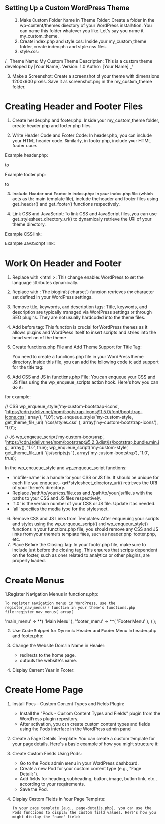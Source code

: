 ﻿## Setting Up a Custom WordPress Theme
<ul>
   <ol>
      <li>
 Make Custom Folder Name in Theme Folder:
   Create a folder in the wp-content/themes directory of your WordPress installation. You can name this folder whatever you like. Let's say you name it my_custom_theme.</li>
        <li>
Create index.php and style.css:
   Inside your my_custom_theme folder, create index.php and style.css files.</li>
 
<li>
style.css:
   </li>
  </ol>
</ul>
/_
Theme Name: My Custom Theme
Description: This is a custom theme developed by [Your Name].
Version: 1.0
Author: [Your Name]
_/

3. Make a Screenshot:
   Create a screenshot of your theme with dimensions 1200x900 pixels. Save it as screenshot.png in the my_custom_theme folder.

# Creating Header and Footer Files

1. Create header.php and footer.php:
   Inside your my_custom_theme folder, create header.php and footer.php files.

2. Write Header Code and Footer Code:
   In header.php, you can include your HTML header code. Similarly, in footer.php, include your HTML footer code.

Example header.php:

<!DOCTYPE html> to </header>

Example footer.php:

<footer> to </html>

3. Include Header and Footer in index.php:
   In your index.php file (which acts as the main template file), include the header and footer files using get_header() and get_footer() functions respectively.

   <?php get_header(); ?>
   <!-- Your index.php content goes here -->
   <?php get_footer(); ?>

4. Link CSS and JavaScript:
   To link CSS and JavaScript files, you can use get_stylesheet_directory_uri() to dynamically retrieve the URI of your theme directory.

Example CSS link:

<link rel="stylesheet" href="<?php echo get_stylesheet_directory_uri(); ?>/style.css">

Example JavaScript link:

<script src="<?php echo get_stylesheet_directory_uri(); ?>/js/script.js"></script>

# Work On Header and Footer

1. Replace <html lang="en"> with <html <?php language_attributes(); ?>>:
   This change enables WordPress to set the language attributes dynamically.

2. Replace <meta charset="utf-8" /> with <meta charset="<?php bloginfo('charset')?>" />:
   The bloginfo('charset') function retrieves the character set defined in your WordPress settings.

3. Remove title, keywords, and description tags:
   Title, keywords, and description are typically managed via WordPress settings or through SEO plugins. They are not usually hardcoded into the theme files.

4. Add <?php wp_head();?> before </head> tag:
   This function is crucial for WordPress themes as it allows plugins and WordPress itself to insert scripts and styles into the head section of the theme.

5. Create functions.php File and Add Theme Support for Title Tag:

   You need to create a functions.php file in your WordPress theme directory. Inside this file, you can add the following code to add support for the title tag:

<?php 
// Add Title Support
add_theme_support('title-tag');
?>

6. Add CSS and JS in functions.php File:
   You can enqueue your CSS and JS files using the wp_enqueue_scripts action hook. Here's how you can do it:

<?php

add_action('wp_enqueue_scripts', 'my_custom_scripts');

// Enqueue scripts and styles
function my_custom_scripts() {
    // Enqueue CSS
    wp_enqueue_style('my-custom-style', get_stylesheet_directory_uri() . '/style.css', array(), '1.0', 'all');
    
    // Enqueue JS
    wp_enqueue_script('my-custom-script', get_stylesheet_directory_uri() . '/script.js', array('jquery'), '1.0', true);
}
?>

for example:

// CSS
wp_enqueue_style('my-custom-bootstrap-icons', 'https://cdn.jsdelivr.net/npm/bootstrap-icons@1.5.0/font/bootstrap-icons.css', array(), '1.0');
wp_enqueue_style('my-custom-style', get_theme_file_uri( '/css/styles.css' ), array('my-custom-bootstrap-icons'), '1.0');

// JS
wp_enqueue_script('my-custom-bootstrap', 'https://cdn.jsdelivr.net/npm/bootstrap@5.2.3/dist/js/bootstrap.bundle.min.js', array(), '1.0', true);
wp_enqueue_script('my-custom-style', get_theme_file_uri( '/js/scripts.js' ), array('my-custom-bootstrap'), '1.0', true);

In the wp_enqueue_style and wp_enqueue_script functions:

- 'mbfile-name' is a handle for your CSS or JS file. It should be unique for each file you enqueue.- get\*stylesheet_directory_uri() retrieves the URI of your theme's directory.
- Replace /path/to/your/css/file.css and /path/to/your/js/file.js with the paths to your CSS and JS files respectively.
- '1.0' is the version number of your CSS or JS file. Update it as needed.
- 'all' specifies the media type for the stylesheet.

6. Remove CSS and JS Links from Templates:
   After enqueuing your scripts and styles using the wp_enqueue_script() and wp_enqueue_style() functions in your functions.php file, you should remove any CSS and JS links from your theme's template files, such as header.php, footer.php, etc.
7. Place <?php wp_footer(); ?> Before the Closing </body> Tag:
   In your footer.php file, make sure to include <?php wp_footer(); ?> just before the closing </body> tag. This ensures that scripts dependent on the footer, such as ones related to analytics or other plugins, are properly loaded.

# Create Menus

1.Register Navigation Menus in functions.php:

    To register navigation menus in WordPress, use the register_nav_menus() function in your theme's functions.php file:register_nav_menus( array(

'main_menu' => **( 'Main Menu' ),
'footer_menu' => **( 'Footer Menu' ),
) );

2. Use Code Snippet for Dynamic Header and Footer Menu in header.php and footer.php:

3. Change the Website Domain Name in Header:
   <a href="<?php echo home_url(); ?>"><?php bloginfo('name'); ?></a>

   - <?php echo home_url(); ?> redirects to the home page.
   - <?php bloginfo('name'); ?> outputs the website's name.

4. Display Current Year in Footer:

<?php echo date('Y'); ?>

# Create Home Page

1.  Install Pods - Custom Content Types and Fields Plugin:
    - Install the "Pods - Custom Content Types and Fields" plugin from the WordPress plugin repository.
    - After activation, you can create custom content types and fields using the Pods interface in the WordPress admin panel.
2.  Create a Page Details Template:
    You can create a custom template for your page details. Here's a basic example of how you might structure it:
3.  Create Custom Fields Using Pods:
    - Go to the Pods admin menu in your WordPress dashboard.
    - Create a new Pod for your custom content type (e.g., "Page Details").
    - Add fields for heading, subheading, button, image, button link, etc., according to your requirements.
    - Save the Pod.
4.  Display Custom Fields in Your Page Template:

        In your page template (e.g., page-details.php), you can use the Pods functions to display the custom field values. Here's how you might display the "name" field:

       <?php
    // Assuming you have a Pod named 'page_details'
    // Display the 'name' field value
    echo pods_field_display( 'page_details', get_the_ID(), 'name' );
    ?>
